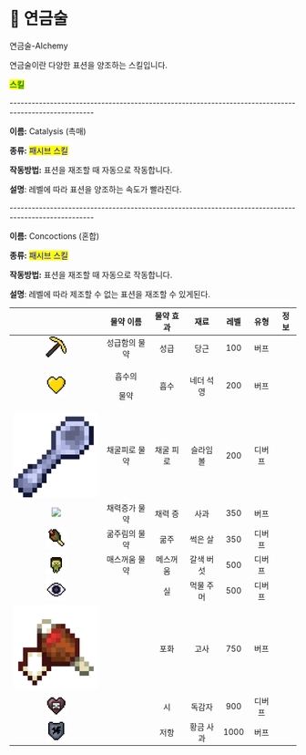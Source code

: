 # 💛 연금술

연금술-Alchemy



연금술이란 다양한 표션을 양조하는 스킬입니다.



<mark style="color:green;">**스킬**</mark>

\-----------------------------------------------------------------------------------------------------

**이름:** Catalysis (촉매)

**종류:** <mark style="color:blue;">패시브 스킬</mark>

**작동방법:** 표션을 재조할 때 자동으로 작동합니다.

**설명**: 레벨에 따라 표션을 양조하는 속도가 빨라진다.

\-----------------------------------------------------------------------------------------------------

**이름:** Concoctions (혼합)

**종류:** <mark style="color:blue;">패시브 스킬</mark>

**작동방법:** 표션을 재조할 때 자동으로 작동합니다.

**설명**: 레벨에 따라 제조할 수 없는 표션을 재조할 수 있게된다.





|                                                                                                                                                                                                                                                                |         물약 이름        | 물약 효과 |   재료  |  레벨  |  유형 |  정보 |
| :------------------------------------------------------------------------------------------------------------------------------------------------------------------------------------------------------------------------------------------------------------: | :------------------: | :---: | :---: | :--: | :-: | :-: |
|                                                                                       <img src="../../.gitbook/assets/HasteEffect (1).webp" alt="" data-size="original">                                                                                       |        성급함의 물약       |   성급  |   당근  |  100 |  버프 |     |
|                                                                                                     ![](<../../.gitbook/assets/AbsorptionEffect (1).webp>)                                                                                                     | <p>흡수의 </p><p>물약</p> |   흡수  | 네더 석영 |  200 |  버프 |     |
| <img src="../../.gitbook/assets/517ea87b1b57afbeb2b2931a0643de6a0dde8c2fe79c54d34fd79af6d6b919ffffbbe7f6351d7ec8b76130db061b9f78133e505c66339c0ca1eeda53e16f2343a1140d6069d3c57e8395c7945f01ec1e5af5e1eca976fe36cf2a1cf26e40bca2.png" alt="" data-size="line"> |        채굴피로 물약       | 채굴 피로 |  슬라임볼 |  200 | 디버프 |     |
|                                                                                                    ![](../../.gitbook/assets/Effect\_healthboost\_icon.webp)                                                                                                   |        채력증가 물약       |  채력 증 |   사과  |  350 |  버프 |     |
|                                                                                                          ![](../../.gitbook/assets/HungerEffect.webp)                                                                                                          |        굶주림의 물약       |   굶주  |  썩은 살 |  350 | 디버프 |     |
|                                                                                                          ![](../../.gitbook/assets/NauseaEffect.webp)                                                                                                          |        매스꺼움 물약       |  메스꺼움 | 갈색 버섯 |  500 | 디버프 |     |
|                                                                                     <img src="../../.gitbook/assets/BlindnessEffect (1).webp" alt="" data-size="original">                                                                                     |                      |   실   | 먹물 주머 |  500 | 디버프 |     |
| <img src="../../.gitbook/assets/835ce1694e1164526a8cb956cb8de5020121fee4651424ebdf73951ebe9ccfa683550e479744b27719723677340b34c11c217938cecc8b647b0329eaa1a948ebb17cf087a12e9f422121f53fe4ebb148dae4f996ac32ffacdab6f095d5152cae.png" alt="" data-size="line"> |                      |   포화  |   고사  |  750 |  버프 |     |
|                                                                                                          ![](../../.gitbook/assets/WitherEffect.webp)                                                                                                          |                      |   시   |  독감자  |  900 | 디버프 |     |
|                                                                                                        ![](../../.gitbook/assets/ResistanceEffect.webp)                                                                                                        |                      |   저항  | 황금 사과 | 1000 |  버프 |     |
